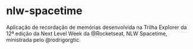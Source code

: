 # nlw-spacetime
Aplicação de recordação de memórias desenvolvida na Trilha Explorer da 12ª edição da Next Level Week da @Rocketseat, NLW Spacetime, ministrada pelo @rodrigorgtic.
